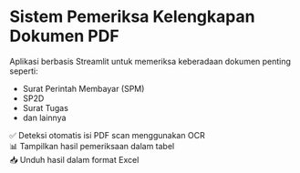 # Sistem Pemeriksa Kelengkapan Dokumen PDF

Aplikasi berbasis Streamlit untuk memeriksa keberadaan dokumen penting seperti:
- Surat Perintah Membayar (SPM)
- SP2D
- Surat Tugas
- dan lainnya

✅ Deteksi otomatis isi PDF scan menggunakan OCR  
📊 Tampilkan hasil pemeriksaan dalam tabel  
📥 Unduh hasil dalam format Excel  